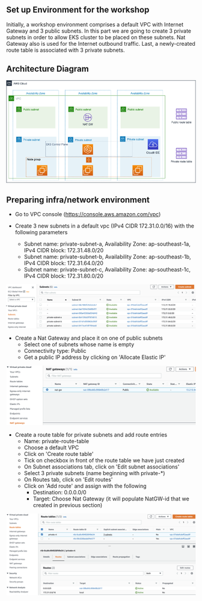 ## Set up Environment for the workshop
Initially, a workshop environment comprises a default VPC with Internet Gateway and 3 public subnets.
In this part we are going to create 3 private subnets in order to allow EKS cluster to be placed on these subnets.
Nat Gateway also is used for the Internet outbound traffic. Last, a newly-created route table is associated with 3 private subnets.  

## Architecture Diagram

![pics](/pics/env-setup.png)  


## Preparing infra/network environment
* Go to VPC console (https://console.aws.amazon.com/vpc)

* Create 3 new subnets in a default vpc (IPv4 CIDR 172.31.0.0/16) with the following parameters
    * Subnet name: private-subnet-a, Availability Zone: ap-southeast-1a, IPv4 CIDR block: 172.31.48.0/20
    * Subnet name: private-subnet-b, Availability Zone: ap-southeast-1b, IPv4 CIDR block: 172.31.64.0/20
    * Subnet name: private-subnet-c, Availability Zone: ap-southeast-1c, IPv4 CIDR block: 172.31.80.0/20

![pics](/pics/subnets.png)  
  
* Create a Nat Gateway and place it on one of public subnets
    * Select one of subnets whose name is empty
    * Connectivity type: Public
    * Get a public IP address by clicking on 'Allocate Elastic IP'

![pics](/pics/natgw.png)  
  
* Create a route table for private subnets and add route entries
    * Name: private-route-table
    * Choose a default VPC
    * Click on 'Create route table'
    * Tick on checkbox in front of the route table we have just created
    * On Subnet associations tab, click on 'Edit subnet associations'
    * Select 3 private subnets (name beginning with private-*)
    * On Routes tab, click on 'Edit routes'
    * Click on 'Add route' and assign with the following
        * Destination: 0.0.0.0/0
        * Target: Choose Nat Gateway (it will populate NatGW-id that we created in previous section)

![pics](/pics/routes.png)  
